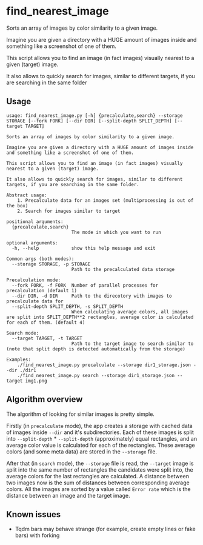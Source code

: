 # find_nearest_image
Sorts an array of images by color similarity to a given image.

Imagine you are given a directory with a HUGE amount of images inside and something like a screenshot of one of them.

This script allows you to find an image (in fact images) visually nearest to a given (target) image.

It also allows to quickly search for images, similar to different targets, if you are searching in the same folder
## Usage
```
usage: find_nearest_image.py [-h] {precalculate,search} --storage STORAGE [--fork FORK] [--dir DIR] [--split-depth SPLIT_DEPTH] [--target TARGET]

Sorts an array of images by color similarity to a given image.

Imagine you are given a directory with a HUGE amount of images inside and something like a screenshot of one of them.

This script allows you to find an image (in fact images) visually nearest to a given (target) image.

It also allows to quickly search for images, similar to different targets, if you are searching in the same folder.

Abstract usage:
    1. Precalculate data for an images set (multiprocessing is out of the box)
    2. Search for images similar to target

positional arguments:
  {precalculate,search}
                        The mode in which you want to run

optional arguments:
  -h, --help            show this help message and exit

Common args (both modes):
  --storage STORAGE, -p STORAGE
                        Path to the precalculated data storage

Precalculation mode:
  --fork FORK, -f FORK  Number of parallel processes for precalculation (default 1)
  --dir DIR, -d DIR     Path to the direcotory with images to precalculate data for
  --split-depth SPLIT_DEPTH, -s SPLIT_DEPTH
                        When calculating average colors, all images are split into SPLIT_DEPTH**2 rectangles, average color is calculated for each of them. (default 4)

Search mode:
  --target TARGET, -t TARGET
                        Path to the target image to search similar to (note that split depth is detected automatically from the storage)

Examples:
    ./find_nearest_image.py precalculate --storage dir1_storage.json --dir ./dir1
    ./find_nearest_image.py search --storage dir1_storage.json --target img1.png
```
## Algorithm overview
The algorithm of looking for similar images is pretty simple.

Firstly (in `precalculate` mode), the app creates a storage with cached data of images inside `--dir` and it's subdirectories. Each of these images is split into `--split-depth` * `--split-depth` (approximately) equal rectangles, and an average color value is calculated for each of the rectangles. These average colors (and some meta data) are stored in the `--storage` file.

After that (in `search` mode), the `--storage` file is read, the `--target` image is split into the same number of rectangles the candidates were split into, the average colors for the last rectangles are calculated. A distance between two images now is the sum of distances between corresponding average colors. All the images are sorted by a value called `Error rate` which is the distance between an image and the target image.
## Known issues
* Tqdm bars may behave strange (for example, create empty lines or fake bars) with forking
